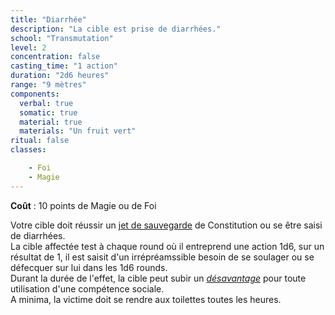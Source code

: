 ```yaml
---
title: "Diarrhée"
description: "La cible est prise de diarrhées."
school: "Transmutation"
level: 2
concentration: false
casting_time: "1 action"
duration: "2d6 heures"
range: "9 mètres"
components:
  verbal: true
  somatic: true
  material: true
  materials: "Un fruit vert"
ritual: false
classes:

    - Foi
    - Magie  
---
```

**Coût** : 10 points de Magie ou de Foi

Votre cible doit réussir un [jet de sauvegarde](/utiliser-les-caracteristiques/#jets-de-sauvegarde) de Constitution ou se être saisi de diarrhées.  
La cible affectée test à chaque round où il entreprend une action 1d6, sur un résultat de 1, il est saisit d'un irrépréamssible besoin de se soulager ou se défecquer sur lui dans les 1d6 rounds.     
Durant la durée de l'effet, la cible peut subir un [_désavantage_](/utiliser-les-caracteristiques/#avantage-et-desavantage) pour toute utilisation d'une compétence sociale.  
A minima, la victime doit se rendre aux toilettes toutes les heures.   
 
